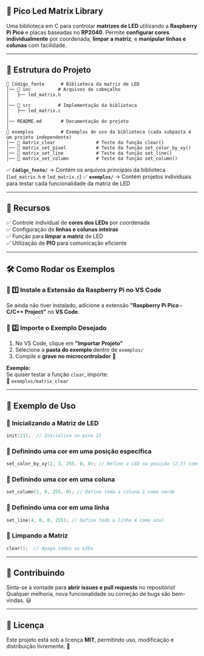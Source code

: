 ## 📢 Pico Led Matrix Library

Uma biblioteca em C para controlar **matrizes de LED** utilizando a **Raspberry Pi Pico** e placas baseadas no **RP2040**. Permite **configurar cores individualmente** por coordenada, **limpar a matriz**, e **manipular linhas e colunas** com facilidade.

---

## 📂 Estrutura do Projeto

```
📁 Código_fonte      # Biblioteca da matriz de LED
│── 📁 inc          # Arquivos de cabeçalho
│   ├── led_matrix.h
│
│── 📁 src          # Implementação da biblioteca
│   ├── led_matrix.c
│
│── README.md       # Documentação do projeto
│
📁 exemplos          # Exemplos de uso da biblioteca (cada subpasta é um projeto independente)
│── 📁 matrix_clear               # Teste da função clear()
│── 📁 matrix_set_pixel           # Teste da função set_color_by_xy()
│── 📁 matrix_set_line            # Teste da função set_line()
│── 📁 matrix_set_column          # Teste da função set_column()
```

✅ **`Código_fonte/`** → Contém os arquivos principais da biblioteca (`led_matrix.h` e `led_matrix.c`)
✅ **`exemplos/`** → Contém projetos individuais para testar cada funcionalidade da matriz de LED  

---

## 🚀 Recursos

✅ Controle individual de **cores dos LEDs** por coordenada  
✅ Configuração de **linhas e colunas inteiras**  
✅ Função para **limpar a matriz** de LED  
✅ Utilização de **PIO** para comunicação eficiente  

---

## 🛠️ Como Rodar os Exemplos  

### 🔹 1️⃣ Instale a Extensão da Raspberry Pi no VS Code  
Se ainda não tiver instalado, adicione a extensão **"Raspberry Pi Pico - C/C++ Project"** no **VS Code**.

### 🔹 2️⃣ Importe o Exemplo Desejado  
1. No VS Code, clique em **"Importar Projeto"**  
2. Selecione a **pasta do exemplo** dentro de `exemplos/`  
3. Compile e **grave no microcontrolador** 🚀  

**Exemplo:**  
Se quiser testar a função `clear`, importe:  
📂 `exemplos/matrix_clear`

---

## 📜 Exemplo de Uso  

### 🔹 Inicializando a Matriz de LED
```c
init(21);  // Inicializa no pino 21
```

### 🔹 Definindo uma cor em uma posição específica
```c
set_color_by_xy(2, 3, 255, 0, 0); // Define o LED na posição (2,3) como vermelho
```

### 🔹 Definindo uma cor em uma coluna
```c
set_column(1, 0, 255, 0); // Define toda a coluna 1 como verde
```

### 🔹 Definindo uma cor em uma linha
```c
set_line(4, 0, 0, 255); // Define toda a linha 4 como azul
```

### 🔹 Limpando a Matriz
```c
clear();  // Apaga todos os LEDs
```

---

## 🔗 Contribuindo  

Sinta-se à vontade para **abrir issues e pull requests** no repositório!  
Qualquer melhoria, nova funcionalidade ou correção de bugs são bem-vindas. 😃  

---

## 📄 Licença  

Este projeto está sob a licença **MIT**, permitindo uso, modificação e distribuição livremente. 📜

